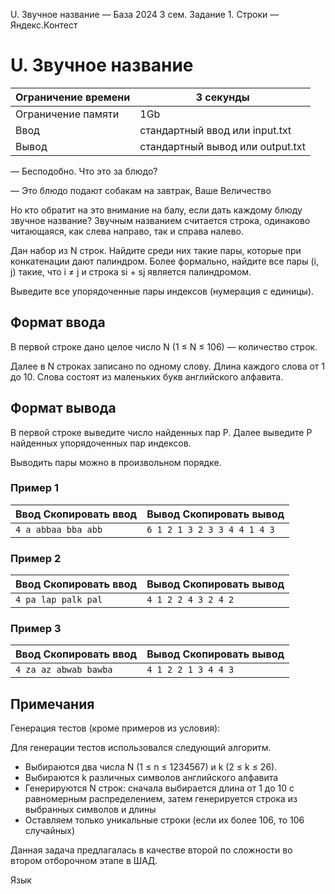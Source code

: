 U. Звучное название — База 2024 3 сем. Задание 1. Строки — Яндекс.Контест

# U. Звучное название

| Ограничение времени | 3 секунды |
| --- | --- |
| Ограничение памяти | 1Gb |
| Ввод | стандартный ввод или input.txt |
| Вывод | стандартный вывод или output.txt |

— Бесподобно. Что это за блюдо?

— Это блюдо подают собакам на завтрак, Ваше Величество

Но кто обратит на это внимание на балу, если дать каждому блюду звучное название? Звучным названием считается строка, одинаково
читающаяся, как слева направо, так и справа налево.

Дан набор из N строк. Найдите среди них такие пары, которые при конкатенации дают палиндром. Более формально, найдите все пары (i, j) такие, что i ≠ j и строка si + sj является палиндромом.

Выведите все упорядоченные пары индексов (нумерация с единицы).

## Формат ввода

В первой строке дано целое число N (1 ≤ N ≤ 106) — количество строк.

Далее в N строках записано по одному слову. Длина каждого слова от 1 до 10. Слова состоят из маленьких букв английского алфавита.

## Формат вывода

В первой строке выведите число найденных пар P. Далее выведите P найденных упорядоченных пар индексов.

Выводить пары можно в произвольном порядке.

### Пример 1

| Ввод Скопировать ввод | Вывод Скопировать вывод |
| --- | --- |
| `4 a abbaa bba abb ` | `6 1 2 1 3 2 3 3 4 4 1 4 3 ` |

### Пример 2

| Ввод Скопировать ввод | Вывод Скопировать вывод |
| --- | --- |
| `4 pa lap palk pal ` | `4 1 2 2 4 3 2 4 2 ` |

### Пример 3

| Ввод Скопировать ввод | Вывод Скопировать вывод |
| --- | --- |
| `4 za az abwab bawba ` | `4 1 2 2 1 3 4 4 3 ` |

## Примечания

Генерация тестов (кроме примеров из условия):

Для генерации тестов использовался следующий алгоритм.

- Выбираются два числа N (1 ≤ n ≤ 1234567) и k (2 ≤ k ≤ 26).
- Выбираются k различных символов английского алфавита
- Генерируются N строк: сначала выбирается длина от 1 до 10 с равномерным распределением, затем генерируется строка из выбранных символов
  и длины
- Оставляем только уникальные строки (если их более 106, то 106 случайных)

Данная задача предлагалась в качестве второй по сложности во втором отборочном этапе в ШАД.

Язык
